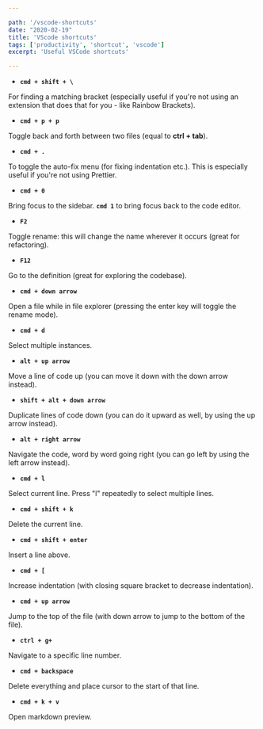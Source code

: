 ```yaml
---

path: '/vscode-shortcuts'
date: "2020-02-19"
title: 'VScode shortcuts'
tags: ['productivity', 'shortcut', 'vscode']
excerpt: 'Useful VSCode shortcuts'

---
```


- **`cmd + shift + \`**

For finding a matching bracket (especially useful if you're not using an extension that does that for you - like Rainbow Brackets).

- **`cmd + p + p`**

Toggle back and forth between two files (equal to **ctrl + tab**).

- **`cmd + .`**

To toggle the auto-fix menu (for fixing indentation etc.). This is especially useful if you're not using Prettier.

- **`cmd + 0`**

Bring focus to the sidebar. **`cmd 1`** to bring focus back to the code editor.

- **`F2`**

Toggle rename: this will change the name wherever it occurs (great for refactoring).

- **`F12`**

Go to the definition (great for exploring the codebase).

- **`cmd + down arrow`**

Open a file while in file explorer (pressing the enter key will toggle the rename mode).

- **`cmd + d`**

Select multiple instances.

- **`alt + up arrow`**

Move a line of code up (you can move it down with the down arrow instead).

- **`shift + alt + down arrow`**

Duplicate lines of code down (you can do it upward as well, by using the up arrow instead).

- **`alt + right arrow`**

Navigate the code, word by word going right (you can go left by using the left arrow instead).

- **`cmd + l`**

Select current line. Press "l" repeatedly to select multiple lines.

- **`cmd + shift + k`**

Delete the current line.

- **`cmd + shift + enter`**

Insert a line above.

- **`cmd + [`**

Increase indentation (with closing square bracket to decrease indentation).

- **`cmd + up arrow`**

Jump to the top of the file (with down arrow to jump to the bottom of the file).

- **`ctrl + g+`**

Navigate to a specific line number.

- **`cmd + backspace`**

Delete everything and place cursor to the start of that line.

- **`cmd + k + v`**

Open markdown preview.
